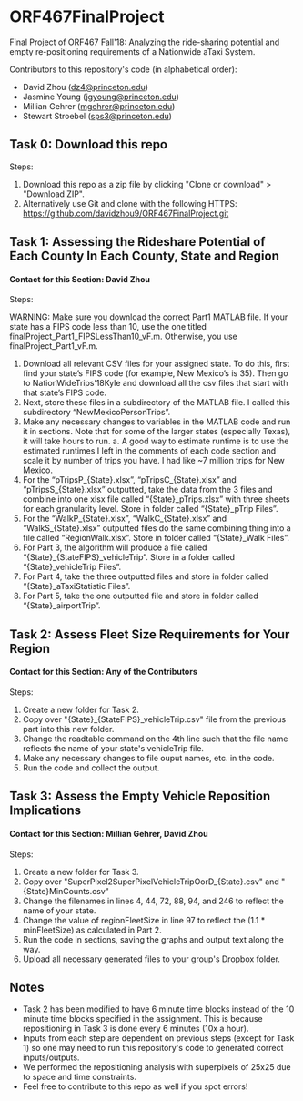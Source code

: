 # ORF467FinalProject
Final Project of ORF467 Fall'18: Analyzing the ride-sharing potential and empty re-positioning requirements of a Nationwide aTaxi System.

Contributors to this repository's code (in alphabetical order):
- David Zhou (dz4@princeton.edu)
- Jasmine Young (jgyoung@princeton.edu)
- Millian Gehrer (mgehrer@princeton.edu)
- Stewart Stroebel (sps3@princeton.edu)

## Task 0: Download this repo

Steps:

1. Download this repo as a zip file by clicking "Clone or download" > "Download ZIP".
2. Alternatively use Git and clone with the following HTTPS: https://github.com/davidzhou9/ORF467FinalProject.git

## Task 1: Assessing the Rideshare Potential of Each County In Each County, State and Region
#### Contact for this Section: David Zhou

Steps:

WARNING: Make sure you download the correct Part1 MATLAB file. If your state has a FIPS code less than 10, use the one titled finalProject_Part1_FIPSLessThan10_vF.m. Otherwise, you use finalProject_Part1_vF.m.

1.	Download all relevant CSV files for your assigned state. To do this, first find your state’s FIPS code (for example, New Mexico’s is 35). Then go to NationWideTrips’18Kyle and download all the csv files that start with that state’s FIPS code.
2.	Next, store these files in a subdirectory of the MATLAB file. I called this subdirectory “NewMexicoPersonTrips”.
3.	Make any necessary changes to variables in the MATLAB code and run it in sections. Note that for some of the larger states (especially Texas), it will take hours to run.
a.	A good way to estimate runtime is to use the estimated runtimes I left in the comments of each code section and scale it by number of trips you have. I had like ~7 million trips for New Mexico.
4.	For the “pTripsP_{State}.xlsx”, “pTripsC_{State}.xlsx” and “pTripsS_{State}.xlsx” outputted, take the data from the 3 files and combine into one xlsx file called “{State}_pTrips.xlsx” with three sheets for each granularity level. Store in folder called “{State}_pTrip Files”.
5.	For the “WalkP_{State}.xlsx”, “WalkC_{State}.xlsx” and “WalkS_{State}.xlsx” outputted files do the same combining thing into a file called “RegionWalk.xlsx”. Store in folder called “{State}_Walk Files”.
6.	For Part 3, the algorithm will produce a file called “{State}_{StateFIPS}_vehicleTrip”. Store in a folder called “{State}_vehicleTrip Files”.
7.	For Part 4, take the three outputted files and store in folder called “{State}_aTaxiStatistic Files”.
8.	For Part 5, take the one outputted file and store in folder called “{State}_airportTrip”.

## Task 2: Assess Fleet Size Requirements for Your Region
#### Contact for this Section: Any of the Contributors

Steps:

1. Create a new folder for Task 2.
2. Copy over "{State}_{StateFIPS}_vehicleTrip.csv" file from the previous part into this new folder.
3. Change the readtable command on the 4th line such that the file name reflects the name of your state's vehicleTrip file.
5. Make any necessary changes to file ouput names, etc. in the code.
4. Run the code and collect the output.

## Task 3: Assess the Empty Vehicle Reposition Implications
#### Contact for this Section: Millian Gehrer, David Zhou

Steps:

1. Create a new folder for Task 3. 
2. Copy over "SuperPixel2SuperPixelVehicleTripOorD_{State}.csv" and "{State}MinCounts.csv" 
3. Change the filenames in lines 4, 44, 72, 88, 94, and 246 to reflect the name of your state.
4. Change the value of regionFleetSize in line 97 to reflect the (1.1 * minFleetSize) as calculated in Part 2.
5. Run the code in sections, saving the graphs and output text along the way. 
6. Upload all necessary generated files to your group's Dropbox folder.

## Notes
- Task 2 has been modified to have 6 minute time blocks instead of the 10 minute time blocks specified in the assignment. This is because repositioning in Task 3 is done every 6 minutes (10x a hour).
- Inputs from each step are dependent on previous steps (except for Task 1) so one may need to run this repository's code to generated correct inputs/outputs.
- We performed the repositioning analysis with superpixels of 25x25 due to space and time constraints.
- Feel free to contribute to this repo as well if you spot errors!
